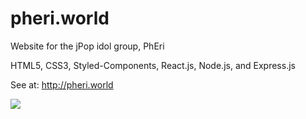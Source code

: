 # pheri.world
Website for the jPop idol group, PhEri

HTML5, CSS3, Styled-Components, React.js, Node.js, and Express.js

See at: http://pheri.world

![](https://i.imgur.com/download/WcgxwoZ.gif)
